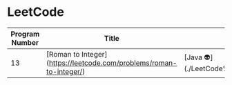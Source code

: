 # LeetCode

| Program Number | Title | Solution | Runtime |
|---| ----- | -------- | ------- |
|13|[Roman to Integer] (https://leetcode.com/problems/roman-to-integer/)|[Java :alien:] (./LeetCode%20Solutions/Roman%20To%20Integer.java)|[3 ms]
